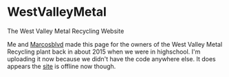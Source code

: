 # WestValleyMetal
The West Valley Metal Recycling Website

Me and [Marcosblvd](http://github.com/marcosblvd) made this page for the owners of the West Valley Metal Recycling plant back in about 2015 when we were in highschool.
I'm uploading it now because we didn't have the code anywhere else. It does appears the [site](http://westvalleymetal.com) is offline now though.
